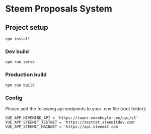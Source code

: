 # Steem Proposals System

## Project setup
```
npm install
```

### Dev build
```
npm run serve
```

### Production build
```
npm run build
```
### Config
Please add the following api endpoints to your .env file (root folder):
```
VUE_APP_HIVEMIND_API = 'https://tower.emrebeyler.me/api/v1'
VUE_APP_STEEMIT_TESTNET = 'https://testnet.steemitdev.com'
VUE_APP_STEEMIT_MAINNET = 'https://api.steemit.com'
```
